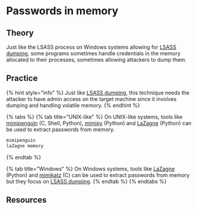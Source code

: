 # Passwords in memory

## Theory

Just like the LSASS process on Windows systems allowing for [LSASS dumping](lsass.exe.md), some programs sometimes handle credentials in the memory allocated to their processes, sometimes allowing attackers to dump them.

## Practice

{% hint style="info" %}
Just like [LSASS dumping](lsass.exe.md), this technique needs the attacker to have admin access on the target machine since it involves dumping and handling volatile memory.
{% endhint %}

{% tabs %}
{% tab title="UNIX-like" %}
On UNIX-like systems, tools like [mimipenguin](https://github.com/huntergregal/mimipenguin) \(C, Shell, Python\), [mimipy](https://github.com/n1nj4sec/mimipy) \(Python\) and [LaZagne](https://github.com/AlessandroZ/LaZagne) \(Python\) can be used to extract passwords from memory.

```bash
mimipenguin
laZagne memory
```
{% endtab %}

{% tab title="Windows" %}
On Windows systems, tools like [LaZagne](https://github.com/AlessandroZ/LaZagne) \(Python\) and [mimikatz](https://github.com/gentilkiwi/mimikatz) \(C\) can be used to extract passwords from memory but they focus on [LSASS dumping](lsass.exe.md).
{% endtab %}
{% endtabs %}

## Resources

